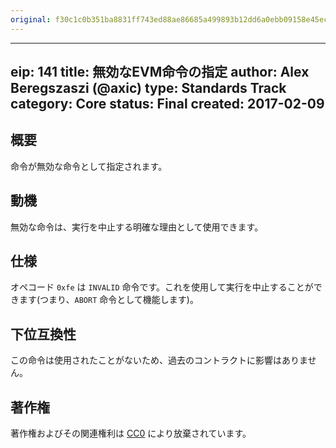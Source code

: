 ```yaml
---
original: f30c1c0b351ba8831ff743ed88ae86685a499893b12dd6a0ebb09158e45ecdb5
---
```


---
eip: 141
title: 無効なEVM命令の指定
author: Alex Beregszaszi (@axic)
type: Standards Track
category: Core
status: Final
created: 2017-02-09
---

## 概要

命令が無効な命令として指定されます。

## 動機

無効な命令は、実行を中止する明確な理由として使用できます。

## 仕様

オペコード `0xfe` は `INVALID` 命令です。これを使用して実行を中止することができます(つまり、`ABORT` 命令として機能します)。

## 下位互換性

この命令は使用されたことがないため、過去のコントラクトに影響はありません。

## 著作権

著作権およびその関連権利は [CC0](../LICENSE.md) により放棄されています。
